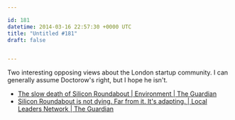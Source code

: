 ```yaml
---

id: 181
datetime: 2014-03-16 22:57:30 +0000 UTC
title: "Untitled #181"
draft: false


---
```


Two interesting opposing views about the London startup community. I can generally assume Doctorow's right, but I hope he isn't. 

 
 * [The slow death of Silicon Roundabout | Environment | The Guardian](http://www.theguardian.com/cities/2014/mar/10/slow-death-of-silicon-roundabout)
 * [Silicon Roundabout is not dying. Far from it. It's adapting. | Local Leaders Network | The Guardian](http://www.theguardian.com/local-government-network/2014/mar/14/silicon-roundabout-hackney-council-tech-clusters?CMP=twt_gu)


